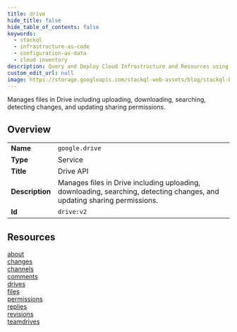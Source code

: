 ```yaml
---
title: drive
hide_title: false
hide_table_of_contents: false
keywords:
  - stackql
  - infrastructure-as-code
  - configuration-as-data
  - cloud inventory
description: Query and Deploy Cloud Infrastructure and Resources using SQL
custom_edit_url: null
image: https://storage.googleapis.com/stackql-web-assets/blog/stackql-blog-post-featured-image.png
---
```

Manages files in Drive including uploading, downloading, searching, detecting changes, and updating sharing permissions.  
    

## Overview
<table><tbody>
<tr><td><b>Name</b></td><td><code>google.drive</code></td></tr>
<tr><td><b>Type</b></td><td>Service</td></tr>
<tr><td><b>Title</b></td><td>Drive API</td></tr>
<tr><td><b>Description</b></td><td>Manages files in Drive including uploading, downloading, searching, detecting changes, and updating sharing permissions.</td></tr>
<tr><td><b>Id</b></td><td><code>drive:v2</code></td></tr>
</tbody></table>

## Resources
<div class="row">
<div class="providerDocColumn">
<a href="/providers/google/drive/about/">about</a><br />
<a href="/providers/google/drive/changes/">changes</a><br />
<a href="/providers/google/drive/channels/">channels</a><br />
<a href="/providers/google/drive/comments/">comments</a><br />
<a href="/providers/google/drive/drives/">drives</a><br />
</div>
<div class="providerDocColumn">
<a href="/providers/google/drive/files/">files</a><br />
<a href="/providers/google/drive/permissions/">permissions</a><br />
<a href="/providers/google/drive/replies/">replies</a><br />
<a href="/providers/google/drive/revisions/">revisions</a><br />
<a href="/providers/google/drive/teamdrives/">teamdrives</a><br />
</div>
</div>

